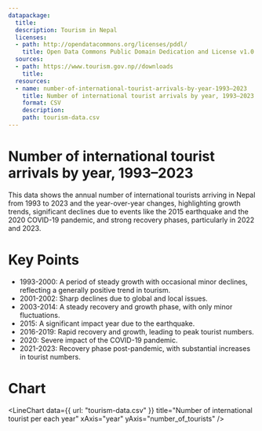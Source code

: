 ```yaml
---
datapackage:
  title:
  description: Tourism in Nepal
  licenses:
  - path: http://opendatacommons.org/licenses/pddl/
    title: Open Data Commons Public Domain Dedication and License v1.0
  sources:
  - path: https://www.tourism.gov.np//downloads
    title: 
  resources:
  - name: number-of-international-tourist-arrivals-by-year-1993–2023
    title: Number of international tourist arrivals by year, 1993–2023
    format: CSV
    description: 
    path: tourism-data.csv
---
```



# Number of international tourist arrivals by year, 1993–2023
This data shows the annual number of international tourists arriving in Nepal from 1993 to 2023 and the year-over-year changes, highlighting growth trends, significant declines due to events like the 2015 earthquake and the 2020 COVID-19 pandemic, and strong recovery phases, particularly in 2022 and 2023.

# Key Points
- 1993-2000: A period of steady growth with occasional minor declines, reflecting a generally positive trend in tourism.
- 2001-2002: Sharp declines due to global and local issues.
- 2003-2014: A steady recovery and growth phase, with only minor fluctuations.
- 2015: A significant impact year due to the earthquake.
- 2016-2019: Rapid recovery and growth, leading to peak tourist numbers.
- 2020: Severe impact of the COVID-19 pandemic.
- 2021-2023: Recovery phase post-pandemic, with substantial increases in tourist numbers.

#  Chart 

<LineChart
  data={{
    url: "tourism-data.csv"
  }}
  title="Number of international tourist per each year"
  xAxis="year"
  yAxis="number_of_tourists"
/>

